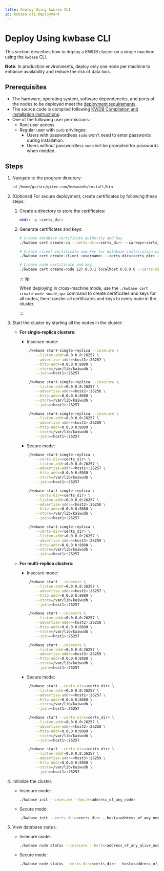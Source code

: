```yaml
---
title: Deploy Using kwbase CLI
id: kwbase-cli-deployment
---
```


# Deploy Using kwbase CLI

This section describes how to deploy a KWDB cluster on a single machine using the `kwbase` CLI.

**Note:** In production environments, deploy only one node per machine to enhance availability and reduce the risk of data loss.

## Prerequisites

- The hardware, operating system, software dependencies, and ports of the nodes to be deployed meet the [deployment requirements](../prepare/before-deploy-bare-metal.md#hardware).
- The source code is compiled following [KWDB Compilation and Installation Instructions](https://gitee.com/kwdb/kwdb/blob/master/README.en.md#compilation-and-installation).
- One of the following user permissions:
  - Root user access
  - Regular user with `sudo` privileges:
    - Users with passwordless `sudo` won't need to enter passwords during installation.
    - Users without passwordless `sudo` will be prompted for passwords when needed.

## Steps

1. Navigate to the program directory:

   ```bash
   cd /home/go/src/gitee.com/kwbasedb/install/bin
   ```

2. (Optional) For secure deployment, create certificates by following these steps:

   1. Create a directory to store the certificates:

      ```bash
      mkdir -p <certs_dir>
      ```

   2. Generate certificates and keys:

        ```bash
        # Create database certificate authority and key
        ./kwbase cert create-ca --certs-dir=<certs_dir> --ca-key=<certs_dir>/ca.key && \

        # Create client certificate and key for database installation user (replace username with actual username)
        ./kwbase cert create-client <username> --certs-dir=<certs_dir> --ca-key=<certs_dir>/ca.key && \

        # Create node certificate and key
        ./kwbase cert create-node 127.0.0.1 localhost 0.0.0.0 --certs-dir=<certs_dir> --ca-key=<certs_dir>/ca.key
        ```

      ::: tip

      When deploying in cross-machine mode, use the `./kwbase cert create-node <node_ip>` command to create certificates and keys for all nodes, then transfer all certificates and keys to every node in the cluster.

      :::

3. Start the cluster by starting all the nodes in the cluster:

   - **For single-replica clusters:**

        * Insecure mode:

            ```bash
            ./kwbase start-single-replica --insecure \
                --listen-addr=0.0.0.0:26257 \
                --advertise-addr=<host1>:26257 \
                --http-addr=0.0.0.0:8080 \
                --store=/var/lib/kaiwudb \
                --join=<host1>:26257

            ./kwbase start-single-replica --insecure \
                --listen-addr=0.0.0.0:26257 \
                --advertise-addr=<host2>:26258 \
                --http-addr=0.0.0.0:8080 \
                --store=/var/lib/kaiwudb \
                --join=<host1>:26257

            ./kwbase start-single-replica --insecure \
                --listen-addr=0.0.0.0:26257 \
                --advertise-addr=<host3>:26259 \
                --http-addr=0.0.0.0:8080 \
                --store=/var/lib/kaiwudb \
                --join=<host1>:26257
            ```

        * Secure mode:

            ```bash
            ./kwbase start-single-replica \
                --certs-dir=<certs_dir> \
                --listen-addr=0.0.0.0:26257 \
                --advertise-addr=<host1>:26257 \
                --http-addr=0.0.0.0:8080 \
                --store=/var/lib/kaiwudb \
                --join=<host1>:26257

            ./kwbase start-single-replica \
                --certs-dir=<certs_dir> \
                --listen-addr=0.0.0.0:26257 \
                --advertise-addr=<host2>:26258 \
                --http-addr=0.0.0.0:8080 \
                --store=/var/lib/kaiwudb \
                --join=<host1>:26257

            ./kwbase start-single-replica \
                --certs-dir=<certs_dir> \
                --listen-addr=0.0.0.0:26257 \
                --advertise-addr=<host3>:26259 \
                --http-addr=0.0.0.0:8080 \
                --store=/var/lib/kaiwudb \
                --join=<host1>:26257
            ```

   - **For multi-replica clusters:**

        * Insecure mode:

            ```bash
            ./kwbase start --insecure \
                --listen-addr=0.0.0.0:26257 \
                --advertise-addr=<host1>:26257 \
                --http-addr=0.0.0.0:8080 \
                --store=/var/lib/kaiwudb \
                --join=<host1>:26257

            ./kwbase start --insecure \
                --listen-addr=0.0.0.0:26257 \
                --advertise-addr=<host2>:26258 \
                --http-addr=0.0.0.0:8080 \
                --store=/var/lib/kaiwudb \
                --join=<host1>:26257

            ./kwbase start --insecure \
                --listen-addr=0.0.0.0:26257 \
                --advertise-addr=<host3>:26259 \
                --http-addr=0.0.0.0:8080 \
                --store=/var/lib/kaiwudb \
                --join=<host1>:26257
            ```

        * Secure mode:

            ```bash
            ./kwbase start --certs-dir=<certs_dir> \
                --listen-addr=0.0.0.0:26257 \
                --advertise-addr=<host1>:26257 \
                --http-addr=0.0.0.0:8080 \
                --store=/var/lib/kaiwudb \
                --join=<host1>:26257

            ./kwbase start --certs-dir=<certs_dir> \
                --listen-addr=0.0.0.0:26257 \
                --advertise-addr=<host2>:26258 \
                --http-addr=0.0.0.0:8080 \
                --store=/var/lib/kaiwudb \
                --join=<host1>:26257

            ./kwbase start --certs-dir=<certs_dir> \
                --listen-addr=0.0.0.0:26257 \
                --advertise-addr=<host3>:26259 \
                --http-addr=0.0.0.0:8080 \
                --store=/var/lib/kaiwudb \
                --join=<host1>:26257
            ```

4. Initialize the cluster.

    * Insecure mode:

        ```bash
        ./kwbase init --insecure --host=<address_of_any_node>
        ```

    * Secure mode:

        ```bash
        ./kwbase init --certs-dir=<certs_dir> --host=<address_of_any_node>
        ```

5. View database status.

    * Insecure mode:

        ```bash
        ./kwbase node status --insecure --host=<address_of_any_alive_node>
        ```

    * Secure mode:

        ```bash
        ./kwbase node status --certs-dir=<certs_dir> --host=<address_of_any_alive_node>
        ```
